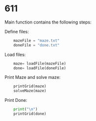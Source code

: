# 611

Main function contains the following steps:

Define files:

```python
    mazeFile = "maze.txt"
    doneFile = "done.txt"
```

Load files:

```python
    maze= loadFile(mazeFile)
    done= loadFile(doneFile)
```

Print Maze and solve maze:

```python
    printGrid(maze)
    solveMaze(maze)
```

Print Done:

```python
    print("\n")
    printGrid(done)
```

